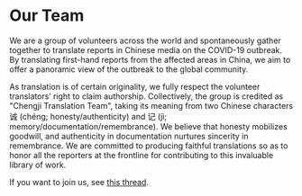 # Our Team

We are a group of volunteers across the world and spontaneously gather together to translate reports in Chinese media on the COVID-19 outbreak. By translating first-hand reports from the affected areas in China, we aim to offer a panoramic view of the outbreak to the global community.

As translation is of certain originality, we fully respect the volunteer translators’ right to claim authorship. Collectively, the group is credited as "Chengji Translation Team", taking its meaning from two Chinese characters 诚 (chéng; honesty/authenticity) and 记 (jì; memory/documentation/remembrance). We believe that honesty mobilizes goodwill, and authenticity in documentation nurtures sincerity in remembrance. We are committed to producing faithful translations so as to honor all the reporters at the frontline for contributing to this invaluable library of work.

If you want to join us, see [this thread](https://github.com/2019ncovmemory/nCovMemory/issues/86).
